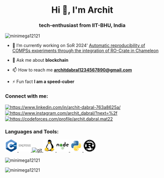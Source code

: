 <h1 align="center">Hi 👋, I'm Archit</h1>
<h3 align="center">tech-enthusiast from IIT-BHU, India</h3>

<p align="left"> <img src="https://komarev.com/ghpvc/?username=minimega12121&label=Profile%20views&color=0e75b6&style=flat" alt="minimega12121" /> </p>

- 🔭 I’m currently working on SoR 2024' [Automatic reproducibility of COMPSs experiments through the integration of RO-Crate in Chameleon](https://ucsc-ospo.github.io/project/osre24/bsc/ro-crate-compss/)

- 💬 Ask me about **blockchain**

- 📫 How to reach me **architdabral1234567890@gmail.com**

- ⚡ Fun fact **I am a speed-cuber**

<h3 align="left">Connect with me:</h3>
<p align="left">
<a href="https://linkedin.com/in/https://www.linkedin.com/in/archit-dabral-763a8625a/" target="blank"><img align="center" src="https://raw.githubusercontent.com/rahuldkjain/github-profile-readme-generator/master/src/images/icons/Social/linked-in-alt.svg" alt="https://www.linkedin.com/in/archit-dabral-763a8625a/" height="30" width="40" /></a>
<a href="https://instagram.com/https://www.instagram.com/archit_dabral/?next=%2f" target="blank"><img align="center" src="https://raw.githubusercontent.com/rahuldkjain/github-profile-readme-generator/master/src/images/icons/Social/instagram.svg" alt="https://www.instagram.com/archit_dabral/?next=%2f" height="30" width="40" /></a>
<a href="https://codeforces.com/profile/https://codeforces.com/profile/archit.dabral.mat22" target="blank"><img align="center" src="https://raw.githubusercontent.com/rahuldkjain/github-profile-readme-generator/master/src/images/icons/Social/codeforces.svg" alt="https://codeforces.com/profile/archit.dabral.mat22" height="30" width="40" /></a>
</p>

<h3 align="left">Languages and Tools:</h3>
<p align="left"> <a href="https://www.w3schools.com/cpp/" target="_blank" rel="noreferrer"> <img src="https://raw.githubusercontent.com/devicons/devicon/master/icons/cplusplus/cplusplus-original.svg" alt="cplusplus" width="40" height="40"/> </a> <a href="https://expressjs.com" target="_blank" rel="noreferrer"> <img src="https://raw.githubusercontent.com/devicons/devicon/master/icons/express/express-original-wordmark.svg" alt="express" width="40" height="40"/> </a> <a href="https://git-scm.com/" target="_blank" rel="noreferrer"> <img src="https://www.vectorlogo.zone/logos/git-scm/git-scm-icon.svg" alt="git" width="40" height="40"/> </a> <a href="https://www.linux.org/" target="_blank" rel="noreferrer"> <img src="https://raw.githubusercontent.com/devicons/devicon/master/icons/linux/linux-original.svg" alt="linux" width="40" height="40"/> </a> <a href="https://nodejs.org" target="_blank" rel="noreferrer"> <img src="https://raw.githubusercontent.com/devicons/devicon/master/icons/nodejs/nodejs-original-wordmark.svg" alt="nodejs" width="40" height="40"/> </a> <a href="https://www.python.org" target="_blank" rel="noreferrer"> <img src="https://raw.githubusercontent.com/devicons/devicon/master/icons/python/python-original.svg" alt="python" width="40" height="40"/> </a> <a href="https://www.rust-lang.org" target="_blank" rel="noreferrer"> <img src="https://raw.githubusercontent.com/devicons/devicon/master/icons/rust/rust-plain.svg" alt="rust" width="40" height="40"/> </a> </p>

<p><img align="center" src="https://github-readme-stats.vercel.app/api/top-langs?username=minimega12121&show_icons=true&locale=en&layout=compact" alt="minimega12121" /></p>

<p><img align="center" src="https://github-readme-streak-stats.herokuapp.com/?user=minimega12121&" alt="minimega12121" /></p>
